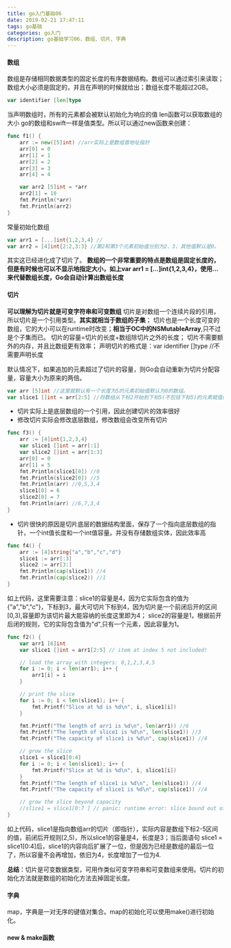 ```yaml
---
title: go入门基础06
date: 2019-02-21 17:47:11
tags: go基础
categories: go入门
description: go基础学习06，数组、切片、字典
---
```


#### 数组
数组是存储相同数据类型的固定长度的有序数据结构。数组可以通过索引来读取；数组大小必须是固定的，并且在声明的时候就给出；数组长度不能超过2GB。
```go
var identifier [len]type
```
当声明数组时，所有的元素都会被默认初始化为响应的值
len函数可以获取数组的大小
go的数组和swift一样是值类型。所以可以通过new函数来创建：
```go
func f1() {
	arr := new([5]int) //arr实际上是数组首地址指针
	arr[0] = 0
	arr[1] = 1
	arr[2] = 2
	arr[3] = 3
	arr[4] = 4

	var arr2 [5]int = *arr
	arr2[1] = 10
	fmt.Println(*arr)
	fmt.Println(arr2)
}
```
常量初始化数组
```go
var arr1 = [...]int{1,2,3,4} //
var arr2 = [4]int{2:2,3:3} //第2和第3个元素初始值分别为2、3，其他值默认是0。
```
其实这已经进化成了切片了。
**数组的一个非常重要的特点是数组是固定长度的，但是有时候也可以不显示地指定大小，如上var arr1 = [...]int{1,2,3,4}，使用...来代替数组长度，Go会自动计算出数组长度**

#### 切片
**可以理解为切片就是可变字符串和可变数组**
切片是对数组一个连续片段的引用，所以切片是一个引用类型。**其实就相当于数组的子集**；
切片也是一个长度可变的数组，它的大小可以在runtime时改变；**相当于OC中的NSMutableArray**,只不过是个子集而已。
切片的容量=切片的长度+数组除切片之外的长度；
切片不需要额外的内存，并且比数组更有效率；
声明切片的格式是：var identifier []type  //不需要声明长度

默认情况下，如果追加的元素超过了切片的容量，则Go会自动重新为切片分配容量，容量大小为原来的两倍。

```go
var arr [5]int //这里就默认有一个长度为5的元素初始值默认为0的数组。
var slice1 []int = arr[2:5] //将数组从下标2开始到下标5(不包括下标5)的元素赋值给切片。
```
* 切片实际上是底层数组的一个引用，因此创建切片的效率很好
* 修改切片实际会修改底层数组，修改数组会改变所有切片
```go
func f3() {
	arr := [4]int{1,2,3,4}
	var slice1 []int = arr[:1]
	var slice2 []int = arr[1:3]
	arr[0] = 0
	arr[1] = 5
	fmt.Println(slice1[0]) //0
	fmt.Println(slice2[0]) //5
	fmt.Println(arr) //0,5,3,4
	slice1[0] = 6
	slice2[0] = 7
	fmt.Println(arr) //6,7,3,4
}
```
* 切片很快的原因是切片底层的数据结构里面，保存了一个指向底层数组的指针，一个int值长度和一个int值容量。并没有存储数组实体，因此效率高
```go
func f4() {
	arr := [4]string{"a","b","c","d"}
	slice1 := arr[:3]
	slice2 := arr[3:]
	fmt.Println(cap(slice1)) //4
	fmt.Println(cap(slice2)) //1
}
```
如上代码，这里需要注意：slice1的容量是4，因为它实际包含的值为{"a","b","c"}，下标到3，最大可切片下标到4，因为切片是一个前闭后开的区间[0,3),容量即为该切片最大能容纳的长度这里即为4；
slice2的容量是1，根据前开后闭的规则，它的实际包含值为"d",只有一个元素，因此容量为1。

```go
func f2() {
	var arr1 [6]int
	var slice1 []int = arr1[2:5] // item at index 5 not included!

	// load the array with integers: 0,1,2,3,4,5
	for i := 0; i < len(arr1); i++ {
		arr1[i] = i
	}

	// print the slice
	for i := 0; i < len(slice1); i++ {
		fmt.Printf("Slice at %d is %d\n", i, slice1[i])
	}

	fmt.Printf("The length of arr1 is %d\n", len(arr1)) //6
	fmt.Printf("The length of slice1 is %d\n", len(slice1)) //3
	fmt.Printf("The capacity of slice1 is %d\n", cap(slice1)) //4

	// grow the slice
	slice1 = slice1[0:4]
	for i := 0; i < len(slice1); i++ {
		fmt.Printf("Slice at %d is %d\n", i, slice1[i])
	}
	fmt.Printf("The length of slice1 is %d\n", len(slice1)) //4
	fmt.Printf("The capacity of slice1 is %d\n", cap(slice1)) //4

	// grow the slice beyond capacity
	//slice1 = slice1[0:7 ] // panic: runtime error: slice bound out of range
}
```
如上代码，slice1是指向数组arr的切片（即指针），实际内容是数组下标2-5区间的值，前闭后开规则[2,5)，所以slice1的容量是4，长度是3；当后面语句 slice1 = slice1[0:4]后，slice1的内容向后扩展了一位，但是因为已经是数组的最后一位了，所以容量不会再增加，依旧为4，长度增加了一位为4.

**总结**：切片是可变数据类型，可用作类似可变字符串和可变数组来使用。切片的初始化方法就是数组的初始化方法去掉固定长度。

#### 字典
map，字典是一对无序的键值对集合。map的初始化可以使用make()进行初始化。



#### new & make函数






